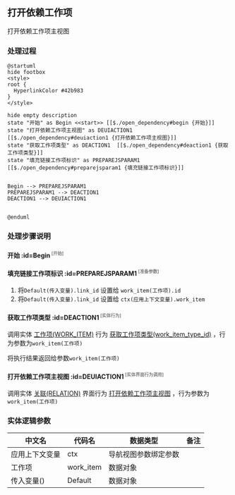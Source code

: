 ## 打开依赖工作项 <!-- {docsify-ignore-all} -->

   打开依赖工作项主视图

### 处理过程

```plantuml
@startuml
hide footbox
<style>
root {
  HyperlinkColor #42b983
}
</style>

hide empty description
state "开始" as Begin <<start>> [[$./open_dependency#begin {开始}]]
state "打开依赖工作项主视图" as DEUIACTION1  [[$./open_dependency#deuiaction1 {打开依赖工作项主视图}]]
state "获取工作项类型" as DEACTION1  [[$./open_dependency#deaction1 {获取工作项类型}]]
state "填充链接工作项标识" as PREPAREJSPARAM1  [[$./open_dependency#preparejsparam1 {填充链接工作项标识}]]


Begin --> PREPAREJSPARAM1
PREPAREJSPARAM1 --> DEACTION1
DEACTION1 --> DEUIACTION1


@enduml
```


### 处理步骤说明

#### 开始 :id=Begin<sup class="footnote-symbol"> <font color=gray size=1>[开始]</font></sup>




#### 填充链接工作项标识 :id=PREPAREJSPARAM1<sup class="footnote-symbol"> <font color=gray size=1>[准备参数]</font></sup>



1. 将`Default(传入变量).link_id` 设置给  `work_item(工作项).id`
2. 将`Default(传入变量).link_id` 设置给  `ctx(应用上下文变量).work_item`

#### 获取工作项类型 :id=DEACTION1<sup class="footnote-symbol"> <font color=gray size=1>[实体行为]</font></sup>



调用实体 [工作项(WORK_ITEM)](module/ProjMgmt/work_item.md) 行为 [获取工作项类型(work_item_type_id)](module/ProjMgmt/work_item#行为) ，行为参数为`work_item(工作项)`

将执行结果返回给参数`work_item(工作项)`

#### 打开依赖工作项主视图 :id=DEUIACTION1<sup class="footnote-symbol"> <font color=gray size=1>[实体界面行为调用]</font></sup>



调用实体 [关联(RELATION)](module/Base/relation.md) 界面行为 [打开依赖工作项主视图](module/Base/relation#界面行为) ，行为参数为`work_item(工作项)`



### 实体逻辑参数

|    中文名   |    代码名    |  数据类型      |备注 |
| --------| --------| --------  | --------   |
|应用上下文变量|ctx|导航视图参数绑定参数||
|工作项|work_item|数据对象||
|传入变量(<i class="fa fa-check"/></i>)|Default|数据对象||
